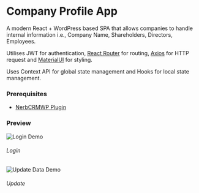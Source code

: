 # Company Profile App

A modern React + WordPress based SPA that allows companies to handle internal information i.e., Company Name, Shareholders, Directors, Employees.

Utilises JWT for authentication, [React Router](https://reacttraining.com/react-router/web/guides/quick-start) for routing, [Axios](https://github.com/axios/axios) for HTTP request and [MaterialUI](https://material-ui.com/) for styling.

Uses Context API for global state management and Hooks for local state management.

### Prerequisites

- [NerbCRMWP Plugin](https://github.com/edmundcwm/nerbcrmwp)

### Preview

![Login Demo](https://media.giphy.com/media/jRAIhGJj4hQ2AXOrMc/giphy.gif)

###### Login

![Update Data Demo](https://media.giphy.com/media/XHGj4IMzzRC18VYhCl/giphy.gif)

###### Update
